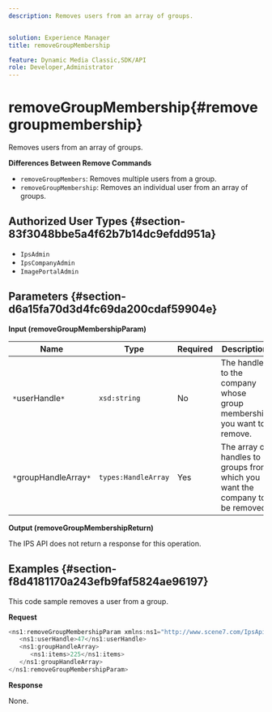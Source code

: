 ```yaml
---
description: Removes users from an array of groups.


solution: Experience Manager
title: removeGroupMembership

feature: Dynamic Media Classic,SDK/API
role: Developer,Administrator
---
```


# removeGroupMembership{#removegroupmembership}

Removes users from an array of groups.

 **Differences Between Remove Commands**

* `removeGroupMembers`: Removes multiple users from a group. 
* `removeGroupMembership`: Removes an individual user from an array of groups.

## Authorized User Types {#section-83f3048bbe5a4f62b7b14dc9efdd951a}

* `IpsAdmin` 
* `IpsCompanyAdmin` 
* `ImagePortalAdmin`

## Parameters {#section-d6a15fa70d3d4fc69da200cdaf59904e}

**Input (removeGroupMembershipParam)** 

|  Name  | Type  | Required  | Description  |
|---|---|---|---|
|  `*`userHandle`*`  | `xsd:string`  | No  | The handle to the company whose group membership you want to remove.  |
|  `*`groupHandleArray`*`  | `types:HandleArray`  | Yes  | The array of handles to groups from which you want the company to be removed.  |

**Output (removeGroupMembershipReturn)**

The IPS API does not return a response for this operation.

## Examples {#section-f8d4181170a243efb9faf5824ae96197}

This code sample removes a user from a group.

**Request** 

```java
<ns1:removeGroupMembershipParam xmlns:ns1="http://www.scene7.com/IpsApi/xsd">
   <ns1:userHandle>47</ns1:userHandle>
   <ns1:groupHandleArray>
      <ns1:items>225</ns1:items>
   </ns1:groupHandleArray>
</ns1:removeGroupMembershipParam>
```

**Response**

None. 
